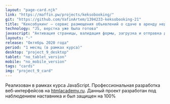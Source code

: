 ```yaml
---
layout: "page-card.njk"
link: "https://maffin.pw/projects/keksobooking/"
git: "https://github.com/VafinArtem/1394233-keksobooking-21"
title: "Кексобукинг — сервис размещения объявлений о сдаче в аренду недвижимости в центре Токио."
technology: "JS, верстка уже была готова"
javascript: "Активация страницы, валидация формы, загрузка и отправка данных, отображение меток на карте, пережвижение главной метки по карте, показ сообщений об ошибках и сообщения успеха"
layouts: "-"
release: "Октябрь 2020 года"
period: "1 месяц (в рамках курса)"
desktop: "project_9_desktop"
tablet: "no_tablet_version"
mobile: "no_mobile_version"
tags: "cards"
img: "project_9_card"
---
```


Реализован в рамках курса JavaScript. Профессиональная разработка веб-интерфейсов на [htmlacademy.ru](https://htmlacademy.ru). Данный проект разработан под наблюдением наставника и был защищен на 100%
